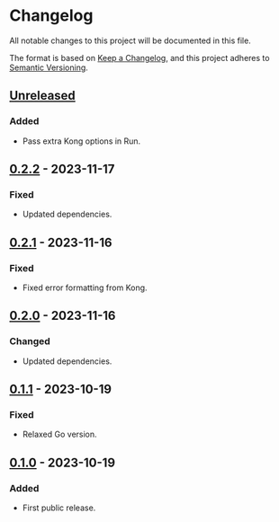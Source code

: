 # Changelog

All notable changes to this project will be documented in this file.

The format is based on [Keep a Changelog](https://keepachangelog.com/en/1.0.0/),
and this project adheres to [Semantic Versioning](https://semver.org/spec/v2.0.0.html).

## [Unreleased]

### Added

- Pass extra Kong options in Run.

## [0.2.2] - 2023-11-17

### Fixed

- Updated dependencies.

## [0.2.1] - 2023-11-16

### Fixed

- Fixed error formatting from Kong.

## [0.2.0] - 2023-11-16

### Changed

- Updated dependencies.

## [0.1.1] - 2023-10-19

### Fixed

- Relaxed Go version.

## [0.1.0] - 2023-10-19

### Added

- First public release.

[unreleased]: https://gitlab.com/tozd/go/cli/-/compare/v0.2.2...main
[0.2.2]: https://gitlab.com/tozd/go/cli/-/compare/v0.2.1...v0.2.2
[0.2.1]: https://gitlab.com/tozd/go/cli/-/compare/v0.2.0...v0.2.1
[0.2.0]: https://gitlab.com/tozd/go/cli/-/compare/v0.1.1...v0.2.0
[0.1.1]: https://gitlab.com/tozd/go/cli/-/compare/v0.1.0...v0.1.1
[0.1.0]: https://gitlab.com/tozd/go/cli/-/tags/v0.1.0

<!-- markdownlint-disable-file MD024 -->
